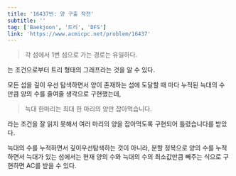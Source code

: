 ```yaml
---
title: '16437번: 양 구출 작전'
subtitle: ''
tag: ['Baekjoon', '트리', 'DFS']
link: 'https://www.acmicpc.net/problem/16437'
---
```


> 각 섬에서 1번 섬으로 가는 경로는 유일하다.

는 조건으로부터 트리 형태의 그래프라는 것을 알 수 있다.

모든 섬을 깊이 우선 탐색하면서 양이 존재하는 섬에 도달할 때 마다 누적된 늑대의 수 만큼 양의 수를 줄여줄 생각으로 구현했는데, 

> 늑대 한마리는 최대 한 마리의 양만 잡아먹습니다.

라는 조건을 잘 읽지 못해서 여러 마리의 양을 잡아먹도록 구현되어 틀렸습니다를 받았다.

늑대의 수를 누적하면서 깊이우선탐색하는 것이 아니라, 분할 정복으로 양의 수를 누적하면서 늑대가 있는 섬에서는 현재 양의 수와 늑대의 수의 최소값만큼 빼주는 식으로 구현하면 AC를 받을 수 있다.